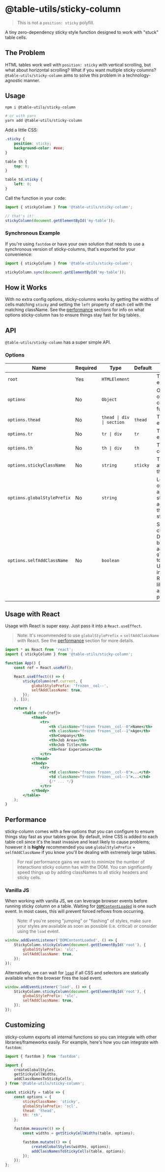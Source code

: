 # @table-utils/sticky-column

> This is not a `position: sticky` polyfill.

A tiny zero-dependency sticky style function designed to work with "stuck" table cells.

## The Problem

HTML tables work well with `position: sticky` with vertical scrolling, but what about horizontal scrolling? What if you want multiple sticky columns? `@table-utils/sticky-column` aims to solve this problem in a technology-agnostic manner.

## Usage

```sh
npm i @table-utils/sticky-column

# or with yarn
yarn add @table-utils/sticky-column
```

Add a little CSS:

```css
.sticky {
    position: sticky;
    background-color: #eee;
}

table th {
    top: 0;
}

table td.sticky {
    left: 0;
}
```

Call the function in your code:

```js
import { stickyColumn } from '@table-utils/sticky-column';

// that's it!
stickyColumn(document.getElementById('my-table'));
```

### Synchronous Example

If you're using `fastdom` or have your own solution that needs to use a synchronous version of sticky-columns, that's exported for your convenience:

```js
import { stickyColumn } from '@table-utils/sticky-column';

stickyColumn.sync(document.getElementById('my-table'));
```

## How it Works

With no extra config options, sticky-columns works by getting the widths of cells matching `sticky` and setting the `left` property of each cell with the matching className. See the [performance](#performance) sections for info on what options sticky-column has to ensure things stay fast for big tables.

## API

`@table-utils/sticky-column` has a super simple API.

### Options

| Name                        | Required | Type                      | Default  | Description                                                                                                                                                                |
| --------------------------- | -------- | ------------------------- | -------- | -------------------------------------------------------------------------------------------------------------------------------------------------------------------------- |
| `root`                      | Yes      | `HTMLElement`             |          | The base table element                                                                                                                                                     |
| `options`                   | No       | `Object`                  |          | Optionally pass an object to configure the function                                                                                                                        |
| `options.thead`             | No       | `thead \| div \| section` | `thead`  | The table header element                                                                                                                                                   |
| `options.tr`                | No       | `tr \| div`               | `tr`     | The table row element                                                                                                                                                      |
| `options.th`                | No       | `th \| div`               | `th`     | The table header cell element                                                                                                                                              |
| `options.stickyClassName`   | No       | `string`                  | `sticky` | The class attribute value of the sticky cell                                                                                                                               |
| `options.globalStylePrefix` | No       | `string`                  |          | Loads the widths of sticky cells into an internal stylesheet and adds a CSS prefix that is applied to sticky cells                                                         |
| `options.selfAddClassName`  | No       | `boolean`                 |          | Skips adding the className on the DOM node. You'll be on the hook for adding `globalStylePrefix` to all sticky cells. Useful when integrating with React, other libs/frameworks, and for performance! |

## Usage with React

Usage with React is super easy. Just pass it into a `React.useEffect`.

> Note: It's recommended to use `globalStylePrefix` + `selfAddClassName` with React.
> See the [performance](#performance) section for more details.

```jsx
import * as React from 'react';
import { stickyColumn } from '@table-utils/sticky-column';

function App() {
    const ref = React.useRef();

    React.useEffect(() => {
        stickyColumn(ref.current, {
            globalStylePrefix: 'frozen__col--',
            selfAddClassName: true,
        });
    }, []);

    return (
        <table ref={ref}>
            <thead>
                <tr>
                    <th className="frozen frozen__col--0">Name</th>
                    <th className="frozen frozen__col--1">Age</th>
                    <th>Company</th>
                    <th>Job Area</th>
                    <th>Job Title</th>
                    <th>Year Experience</th>
                </tr>
            </thead>
            <tbody>
                <tr>
                    <td className="frozen frozen__col--0">...</td>
                    <td className="frozen frozen__col--1">...</td>
                    {/* ... */}
                </tr>
            </tbody>
        </table>
    );
}
```

<a name="performance"></a>

## Performance

sticky-column comes with a few options that you can configure to ensure things stay fast as your tables grow. By default, inline CSS is added to each table cell since it's the least invasive and least likely to cause problems; however it is **highly** recommended you use `globalStylePrefix` + `selfAddClassName` if you know you'll be dealing with extremely large tables.

> For real performance gains we want to minimize the number of interactions sticky column has with the DOM. You can significantly speed things up by adding classNames to all sticky headers and sticky cells.

### Vanilla JS

When working with vanilla JS, we can leverage browser events before running sticky column on a table. Waiting for [`DOMContentLoaded`](https://developer.mozilla.org/en-US/docs/Web/API/Document/DOMContentLoaded_event) is one such event. In most cases, this will prevent forced reflows from occurring.

> Note: if you're seeing "jumping" or "flashing" of styles, make sure your styles are available as soon as possible (i.e. critical) or consider using the `load` event.

```js
window.addEventListener('DOMContentLoaded', () => {
    StickyColumn.stickyColumn(document.getElementById('root'), {
        globalStylePrefix: 'slc',
        selfAddClassName: true,
    });
});
```

Alternatively, we can wait for [`load`](https://developer.mozilla.org/en-US/docs/Web/API/Window/load_event) if all CSS and selectors are statically available when the browser fires the load event.

```js
window.addEventListener('load', () => {
    StickyColumn.stickyColumn(document.getElementById('root'), {
        globalStylePrefix: 'slc',
        selfAddClassName: true,
    });
});
```

## Customizing

sticky-column exports all internal functions so you can integrate with other libraries/frameworks easily. For example, here's how you can integrate with `fastdom`:

```js
import { fastdom } from 'fastdom';

import {
    createGlobalStyles,
    getStickyCellWidths,
    addClassNamesToStickyCells,
} from '@table-utils/sticky-column';

const stickify = table => {
    const options = {
        stickyClassName: 'sticky',
        globalStylePrefix: 'scl',
        thead: 'thead',
        th: 'th',
    };

    fastdom.measure(() => {
        const widths = getStickyCellWidths(table, options);

        fastdom.mutate(() => {
            createGlobalStyles(widths, options);
            addClassNamesToStickyCells(table, options);
        });
    });
};
```
